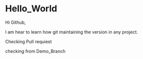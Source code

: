 # Hello_World

Hi Github,

I am hear to learn how git maintaining the version in any project.

Checking Pull requiest

checking from Demo_Branch

